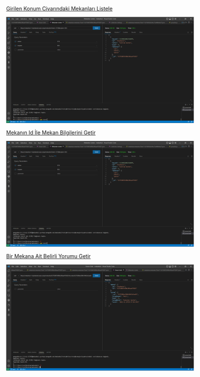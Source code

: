 
[Girilen Konum Civarındaki Mekanları Listele](https://mekanbul-1.loiyhabeeb.repl.co/api/mekanlar?enlem=37.8&boylam=30.5)

![](https://github.com/loaihabb/mekanbul/blob/Odev5/images/MekanlariListele.png)

[Mekanın Id İle Mekan Bilgilerini Getir]( https://mekanbul-1.loiyhabeeb.repl.co/api/mekanlar/63793087bf80e306aa479283)

![]( https://github.com/loaihabb/mekanbul/blob/Odev5/images/MekanlariListele.png)

[Bir Mekana Ait Belirli Yorumu Getir](1.loiyhabeeb.repl.co/api/mekanlar/63793087bf80e306aa479283/Yorumlar/6379308ee584b18463e5ae82)

![]( https://github.com/loaihabb/mekanbul/blob/Odev5/images/YorumGetir.png)
